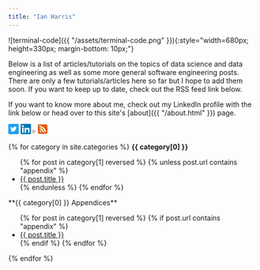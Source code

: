 ```yaml
---
title: "Ian Harris"
---
```


![terminal-code]({{ "/assets/terminal-code.png" }}){:style="width=680px; height=330px; margin-bottom: 10px;"}

Below is a list of articles/tutorials on the topics of data science and data engineering as well as some more general software engineering posts. There are only a few tutorials/articles here so far but I hope to add them soon. If you want to keep up to date, check out the RSS feed link below.

If you want to know more about me, check out my LinkedIn profile with the link below or head over to this site's [about]({{ "/about.html" }}) page.

<a href="https://twitter.com/_ianharris?ref_src=twsrc%5Etfw"><img src="/assets/twitter.png" width="21" height="21"/></a>
<a href="https://www.linkedin.com/in/ian-harris-a9954652"><img src="/assets/linkedin.png" width="30" height="21"/><a/>
<a href="https://www.iharris.net/feed.xml"><img src="/assets/rss.png" width="21" height="21"/><a/>

{% for category in site.categories %}
**{{ category[0] }}**
<ul>{% for post in category[1] reversed %}
    {% unless post.url contains "appendix" %}
        <li>
            <a href="{{ post.url }}">
                {{ post.title }}
            </a>
        </li>
    {% endunless %}
    {% endfor %}
</ul>
**{{ category[0] }} Appendices**
<ul>
{% for post in category[1] reversed %}
{% if post.url contains "appendix" %}
  <li><a href="{{ post.url }}">{{ post.title }}</a></li>
{% endif %}
{% endfor %}
</ul>

{% endfor %}

